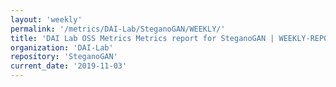 ```yaml
---
layout: 'weekly'
permalink: '/metrics/DAI-Lab/SteganoGAN/WEEKLY/'
title: 'DAI Lab OSS Metrics Metrics report for SteganoGAN | WEEKLY-REPORT-2019-11-03'
organization: 'DAI-Lab'
repository: 'SteganoGAN'
current_date: '2019-11-03'
---
```

